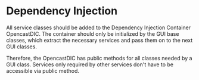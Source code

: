 # Dependency Injection

All service classes should be added to the Dependency Injection Container OpencastDIC. The container should only be
initialized by the GUI base classes, which extract the necessary services and pass them on to the next GUI classes.

Therefore, the OpencastDIC has public methods for all classes needed by a GUI class. Services only required by other
services don't have to be accessible via public method.
